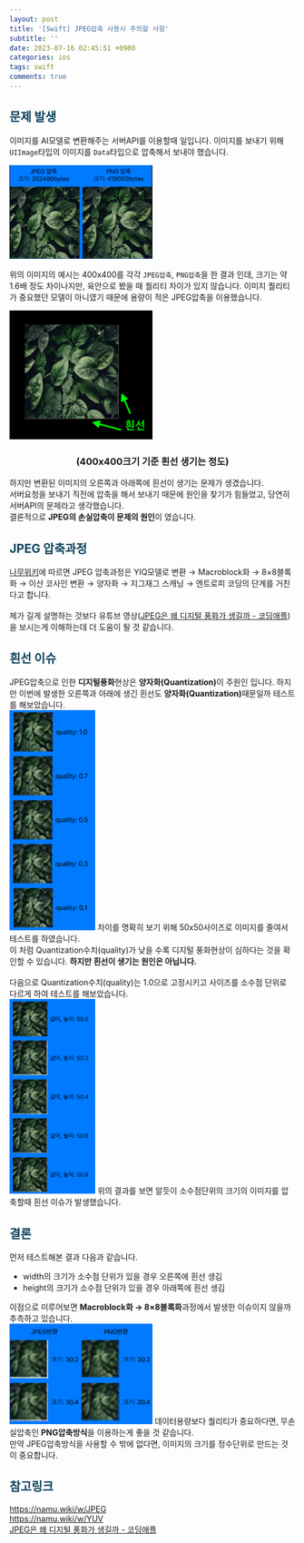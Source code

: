 ```yaml
---
layout: post
title: '[Swift] JPEG압축 사용시 주의할 사항'
subtitle: ''
date: 2023-07-16 02:45:51 +0900
categories: ios
tags: swift
comments: true
---
```


<h2 style="color:#0e435c;">문제 발생</h2>

이미지를 AI모델로 변환해주는 서버API를 이용할때 일입니다.
이미지를 보내기 위해 `UIImage`타입의 이미지를 `Data`타입으로 압축해서 보내야 했습니다.<br>

<img src="/assets/img/swift/jpegpng/1.png" width="50%">

위의 이미지의 예시는 400x400를 각각 `JPEG압축`, `PNG압축`을 한 결과 인데, 크기는 약 1.6배 정도 차이나지만, 육안으로 봤을 때 퀄리티 차이가 있지 않습니다.
이미지 퀄리티가 중요했던 모델이 아니였기 때문에 용량이 적은 JPEG압축을 이용했습니다.

<img src="/assets/img/swift/jpegpng/2.png" width="50%">
<h3 align="middle">(400x400크기 기준 흰선 생기는 정도)</h3>
하지만 변환된 이미지의 오른쪽과 아래쪽에 흰선이 생기는 문제가 생겼습니다.<br>
서버요청을 보내기 직전에 압축을 해서 보내기 때문에 원인을 찾기가 힘들었고, 당연히 서버API의 문제라고 생각했습니다.<br>
결론적으로 <b class="purple">JPEG의 손실압축이 문제의 원인</b>이 였습니다.

<kline></kline>

<h2 style="color:#0e435c;">JPEG 압축과정</h2>

<a href="https://namu.wiki/w/JPEG">나무위키</a>에 따르면 JPEG 압축과정은 YIQ모델로 변환 → Macroblock화 → 8×8블록화 → 이산 코사인 변환 → 양자화 → 지그재그 스캐닝 → 엔트로피 코딩의 단계를 거친다고 합니다.<br>
<br>
제가 길게 설명하는 것보다 유튜브 영상(<a href="https://www.youtube.com/watch?v=tHvZngU14jE">JPEG은 왜 디지털 풍화가 생길까 - 코딩애플</a>)을 보시는게 이해하는데 더 도움이 될 것 같습니다.

<kline></kline>

<h2 style="color:#0e435c;">흰선 이슈</h2>

JPEG압축으로 인한 **디지털풍화**현상은 <b class="green">양자화(Quantization)</b>이 주원인 입니다.
하지만 이번에 발생한 오른쪽과 아래에 생긴 흰선도 <b class="green">양자화(Quantization)</b>때문일까 테스트를 해보았습니다.<br>
<img src="/assets/img/swift/jpegpng/3.png" width="30%">
차이를 명확히 보기 위해 50x50사이즈로 이미지를 줄여서 테스트를 하였습니다.<br>
이 처럼 Quantization수치(quality)가 낮을 수록 디지털 풍화현상이 심하다는 것을 확인할 수 있습니다. **하지만 흰선이 생기는 원인은 아닙니다.**<br>
<br>
다음으로 Quantization수치(quality)는 1.0으로 고정시키고 사이즈를 소수점 단위로 다르게 하여 테스트를 해보았습니다.<br>
<img src="/assets/img/swift/jpegpng/4.png" width="30%">
위의 결과를 보면 알듯이 소수점단위의 크기의 이미지를 압축할때 <rd>흰선 이슈</rd>가 발생했습니다.

<kline></kline>

<h2 style="color:#0e435c;">결론</h2>

먼저 테스트해본 결과 다음과 같습니다.

- width의 크기가 소수점 단위가 있을 경우 오른쪽에 흰선 생김
- height의 크기가 소수점 단위가 있을 경우 아래쪽에 흰선 생김

이점으로 미루어보면 <b>Macroblock화 → 8×8블록화</b>과정에서 발생한 이슈이지 않을까 추측하고 있습니다.<br>
<img src="/assets/img/swift/jpegpng/5.png" width="50%">
데이터용량보다 퀄리티가 중요하다면, 무손실압축인 <b class="green">PNG압축방식</b>을 이용하는게 좋을 것 같습니다.<br>
만약 JPEG압축방식을 사용할 수 밖에 없다면, <rd>이미지의 크기를 정수단위로 만드는 것</rd>이 중요합니다.

<kline></kline>

<h2 style="color:#0e435c;">참고링크</h2>

<a href="https://namu.wiki/w/JPEG">https://namu.wiki/w/JPEG</a><br>
<a href="https://namu.wiki/w/YUV">https://namu.wiki/w/YUV</a><br>
<a href="https://www.youtube.com/watch?v=tHvZngU14jE">JPEG은 왜 디지털 풍화가 생길까 - 코딩애플</a><br>
